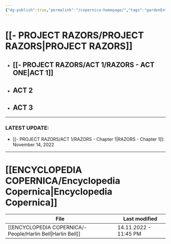```yaml
---
{"dg-publish":true,"permalink":"/copernica-homepage/","tags":"gardenEntry"}
---
```




# [[- PROJECT RAZORS/PROJECT RAZORS\|PROJECT RAZORS]]
* ## [[- PROJECT RAZORS/ACT 1/RAZORS - ACT ONE\|ACT 1]]
* ## ACT 2
* ## ACT 3
---

### **LATEST UPDATE:**
- [[- PROJECT RAZORS/ACT 1/RAZORS - Chapter 1\|RAZORS - Chapter 1]]: November 14, 2022


---
# [[ENCYCLOPEDIA COPERNICA/Encyclopedia Copernica\|Encyclopedia Copernica]]

| File                                                            | Last modified         |
| --------------------------------------------------------------- | --------------------- |
| [[ENCYCLOPEDIA COPERNICA/- People/Harlin Bell\|Harlin Bell]] | 14.11.2022 - 11:45 PM |


